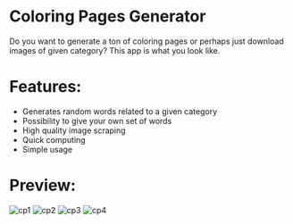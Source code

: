 # Coloring Pages Generator
Do you want to generate a ton of coloring pages or perhaps just download images of given category? This app is what you look like.

# Features:
- Generates random words related to a given category
- Possibility to give your own set of words
- High quality image scraping
- Quick computing
- Simple usage

# Preview:

![cp1](https://github.com/milonpabis/coloring-pages-gen/assets/116438884/e6abcd8a-7854-4be4-ac3e-f315db99209d)
![cp2](https://github.com/milonpabis/coloring-pages-gen/assets/116438884/baad0578-9c84-4e3f-8180-c2b6536aa294)
![cp3](https://github.com/milonpabis/coloring-pages-gen/assets/116438884/0282a5bd-0b20-43b1-b689-4bf861d1cfdf)
![cp4](https://github.com/milonpabis/coloring-pages-gen/assets/116438884/a7dd0ee3-6b23-4629-a1fa-3cf8de98cda3)

